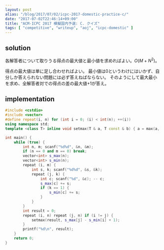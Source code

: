 ```yaml
---
layout: post
alias: "/blog/2017/07/02/icpc-2017-domestic-practice-c/"
date: "2017-07-02T22:46:14+09:00"
title: "ACM-ICPC 2017 模擬国内予選: C. クイズ"
tags: [ "competitive", "writeup", "aoj", "icpc-domestic" ]
---
```


## solution

各解答者について取りうる得点の最大値と最小値を求めればよい。$O(M + N^2)$。

得点の最大値は単に足し合わせればよい。
最小値は$0$というわけにはいかず、自分しか答えられない問題には必ず答えねばならない。
そのようにして最大最小を求め、全解答者対での得点の差の最大値$+1$が答え。

## implementation

``` c++
#include <cstdio>
#include <vector>
#define repeat(i, n) for (int i = 0; (i) < int(n); ++(i))
using namespace std;
template <class T> inline void setmax(T & a, T const & b) { a = max(a, b); }

int main() {
    while (true) {
        int n, m; scanf("%d%d", &n, &m);
        if (n == 0 and m == 0) break;
        vector<int> s_max(n);
        vector<int> s_min(n);
        repeat (i, m) {
            int s, k; scanf("%d%d", &s, &k);
            repeat (j, k) {
                int c; scanf("%d", &c); -- c;
                s_max[c] += s;
                if (k == 1) {
                    s_min[c] += s;
                }
            }
        }
        int result = 0;
        repeat (i, n) repeat (j, n) if (i != j) {
            setmax(result, s_max[j] - s_min[i] + 1);
        }
        printf("%d\n", result);
    }
    return 0;
}
```
